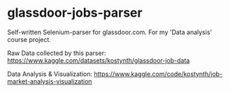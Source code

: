# glassdoor-jobs-parser
Self-written Selenium-parser for glassdoor.com. For my 'Data analysis' course project.

Raw Data collected by this parser: https://www.kaggle.com/datasets/kostynth/glassdoor-job-data

Data Analysis & Visualization:  https://www.kaggle.com/code/kostynth/job-market-analysis-visualization

